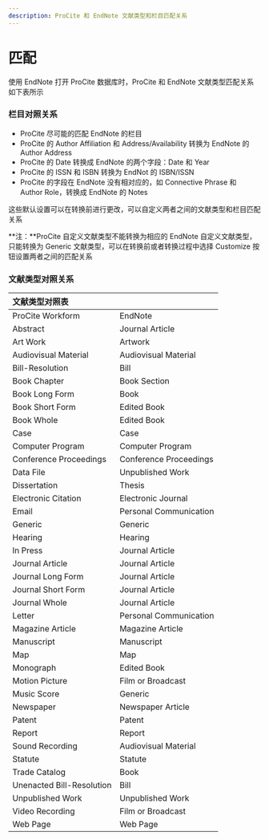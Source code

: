 ```yaml
---
description: ProCite 和 EndNote 文献类型和栏目匹配关系
---
```


# 匹配

使用 EndNote 打开 ProCite 数据库时，ProCite 和 EndNote 文献类型匹配关系如下表所示

### 栏目对照关系

* ProCite 尽可能的匹配 EndNote 的栏目
* ProCite 的 Author Affiliation 和 Address/Availability 转换为 EndNote 的 Author Address
* ProCite 的 Date 转换成 EndNote 的两个字段：Date 和 Year
* ProCite 的 ISSN 和 ISBN 转换为 EndNot 的 ISBN/ISSN
* ProCite 的字段在 EndNote 没有相对应的，如 Connective Phrase 和 Author Role，转换成 EndNote 的 Notes

这些默认设置可以在转换前进行更改，可以自定义两者之间的文献类型和栏目匹配关系

**注：**ProCite 自定义文献类型不能转换为相应的 EndNote 自定义文献类型，只能转换为 Generic 文献类型，可以在转换前或者转换过程中选择 Customize 按钮设置两者之间的匹配关系

### 文献类型对照关系

| 文献类型对照表 |  |
| :--- | :--- |
| ProCite Workform | EndNote |
| Abstract | Journal Article |
| Art Work | Artwork |
| Audiovisual Material | Audiovisual Material |
| Bill-Resolution | Bill |
| Book Chapter | Book Section |
| Book Long Form | Book |
| Book Short Form | Edited Book |
| Book Whole | Edited Book |
| Case | Case |
| Computer Program | Computer Program |
| Conference Proceedings | Conference Proceedings |
| Data File | Unpublished Work |
| Dissertation | Thesis |
| Electronic Citation | Electronic Journal |
| Email | Personal Communication |
| Generic | Generic |
| Hearing | Hearing |
| In Press | Journal Article |
| Journal Article | Journal Article |
| Journal Long Form | Journal Article |
| Journal Short Form | Journal Article |
| Journal Whole | Journal Article |
| Letter | Personal Communication |
| Magazine Article | Magazine Article |
| Manuscript | Manuscript |
| Map | Map |
| Monograph | Edited Book |
| Motion Picture | Film or Broadcast |
| Music Score | Generic |
| Newspaper | Newspaper Article |
| Patent | Patent |
| Report | Report |
| Sound Recording | Audiovisual Material |
| Statute | Statute |
| Trade Catalog | Book |
| Unenacted Bill-Resolution | Bill |
| Unpublished Work | Unpublished Work |
| Video Recording | Film or Broadcast |
| Web Page | Web Page |

